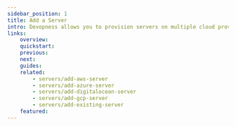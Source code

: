 ```yaml
---
sidebar_position: 1
title: Add a Server
intro: Devopness allows you to provision servers on multiple cloud providers or connect to existing servers. Choose one of the related topics below to get specific instructions for the cloud provider on which you want to add a new server.
links:
    overview:
    quickstart:
    previous:
    next:
    guides:
    related:
        - servers/add-aws-server
        - servers/add-azure-server
        - servers/add-digitalocean-server
        - servers/add-gcp-server
        - servers/add-existing-server
    featured:
---
```


